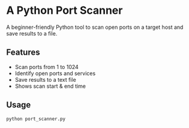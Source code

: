 # A Python Port Scanner

A beginner-friendly Python tool to scan open ports on a target host and save results to a file.

## Features
- Scan ports from 1 to 1024
- Identify open ports and services
- Save results to a text file
- Shows scan start & end time

## Usage

```bash
python port_scanner.py
